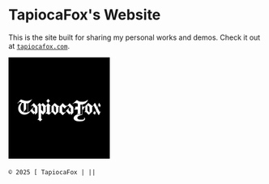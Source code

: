# TapiocaFox's Website

This is the site built for sharing my personal works and demos. Check it out at [`tapiocafox.com`](http://tapiocafox.github.io).

<img src="/imgs/tapiocafox.png" alt="TapiocaFox" width="200"/>

`© 2025 [ TapiocaFox | ||`
